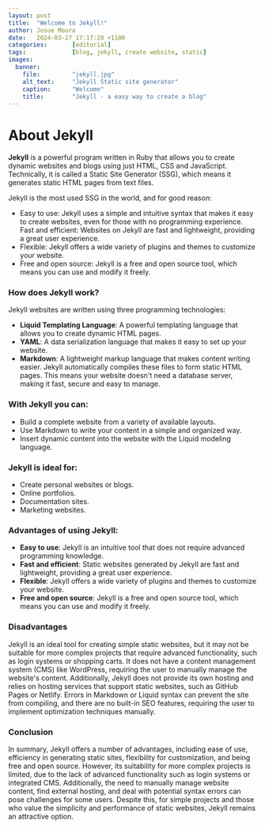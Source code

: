 ```yaml
---
layout: post
title:  "Welcome to Jekyll!"
author: Josue Moura
date:   2024-03-27 17:17:28 +1100
categories:       [editorial]
tags:             [blog, jekyll, create website, static]
images:
  banner:
    file:         "jekyll.jpg"
    alt_text:     "Jekyll Static site generator"
    caption:      "Welcome"
    title:        "Jekyll - a easy way to create a blog"
---
```


# About Jekyll

**Jekyll** is a powerful program written in Ruby that allows you to create dynamic websites and blogs using just HTML, CSS and JavaScript. Technically, it is called a Static Site Generator (SSG), which means it generates static HTML pages from text files.

Jekyll is the most used SSG in the world, and for good reason:

- Easy to use: Jekyll uses a simple and intuitive syntax that makes it easy to create websites, even for those with no programming experience.
Fast and efficient: Websites on Jekyll are fast and lightweight, providing a great user experience.
- Flexible: Jekyll offers a wide variety of plugins and themes to customize your website.
- Free and open source: Jekyll is a free and open source tool, which means you can use and modify it freely.

### How does Jekyll work?

Jekyll websites are written using three programming technologies:

- **Liquid Templating Language**: A powerful templating language that allows you to create dynamic HTML pages.
- **YAML**: A data serialization language that makes it easy to set up your website.
- **Markdown**: A lightweight markup language that makes content writing easier.
Jekyll automatically compiles these files to form static HTML pages. This means your website doesn't need a database server, making it fast, secure and easy to manage.

### With Jekyll you can:

- Build a complete website from a variety of available layouts.
- Use Markdown to write your content in a simple and organized way.
- Insert dynamic content into the website with the Liquid modeling language.

### Jekyll is ideal for:

- Create personal websites or blogs.
- Online portfolios.
- Documentation sites.
- Marketing websites.

### Advantages of using Jekyll:

- **Easy to use**: Jekyll is an intuitive tool that does not require advanced programming knowledge.
- **Fast and efficient**: Static websites generated by Jekyll are fast and lightweight, providing a great user experience.
- **Flexible**: Jekyll offers a wide variety of plugins and themes to customize your website.
- **Free and open source**: Jekyll is a free and open source tool, which means you can use and modify it freely.

### Disadvantages

Jekyll is an ideal tool for creating simple static websites, but it may not be suitable for more complex projects that require advanced functionality, such as login systems or shopping carts. It does not have a content management system (CMS) like WordPress, requiring the user to manually manage the website's content. Additionally, Jekyll does not provide its own hosting and relies on hosting services that support static websites, such as GitHub Pages or Netlify. Errors in Markdown or Liquid syntax can prevent the site from compiling, and there are no built-in SEO features, requiring the user to implement optimization techniques manually.

### Conclusion

In summary, Jekyll offers a number of advantages, including ease of use, efficiency in generating static sites, flexibility for customization, and being free and open source. However, its suitability for more complex projects is limited, due to the lack of advanced functionality such as login systems or integrated CMS. Additionally, the need to manually manage website content, find external hosting, and deal with potential syntax errors can pose challenges for some users. Despite this, for simple projects and those who value the simplicity and performance of static websites, Jekyll remains an attractive option.